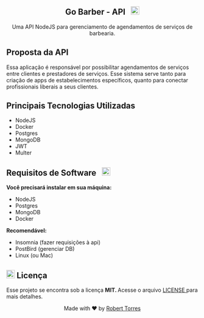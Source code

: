 
  <h2 align = "center"> Go Barber - API &nbsp; <img src = "https://github.githubassets.com/images/icons/emoji/unicode/2702.png" width = "22" height = "22" > </h2>  
</p>  

<p align = "center"> Uma API NodeJS para gerenciamento de agendamentos de serviços de barbearia. </p>


<h2> Proposta da API </h2> 

Essa aplicação é responsável por possibilitar agendamentos de serviços entre clientes e prestadores de serviços. Esse sistema serve tanto para criação de apps de estabelecimentos específicos, quanto para conectar profissionais liberais a seus clientes. <p>
  
<h2> Principais Tecnologias Utilizadas </h2>

<ul>
    <li>
        NodeJS
    </li> 
    <li>
        Docker
    </li> 
    <li>
        Postgres
    </li>    
    <li>
        MongoDB
    </li>    
    <li>
        JWT
    </li> 
    <li>
        Multer
    </li> 
</ul>

<h2> Requisitos de Software &nbsp; <img src = "https://github.githubassets.com/images/icons/emoji/unicode/1f9d0.png" width = "22" height = "22" > </h2>  

<b>Você precisará instalar em sua máquina: </b>
<ul>
    <li>
        NodeJS
    </li>    
    <li>
        Postgres
    </li>  
    <li>
        MongoDB
    </li> 
    <li>
        Docker
    </li> 
</ul>

<b>Recomendável: </b>  

<ul>
    <li>
        Insomnia (fazer requisições à api)
    </li>    
    <li>
        PostBird (gerenciar DB)
    </li>  
    <li>
        Linux (ou Mac)
    </li> 
</ul>

<h2> <img src = "https://github.githubassets.com/images/icons/emoji/unicode/1f4dd.png" width = "22" height = "22" > Licença </h2>

Esse projeto se encontra sob a licença <b> MIT. </b> Acesse o arquivo <a href="/LICENSE"> LICENSE </a> para mais detalhes.
    
<p align="center"> 
    Made with ❤️ by <a href="https://www.linkedin.com/in/robert-torres1000/">Robert Torres</a>
</p>  
